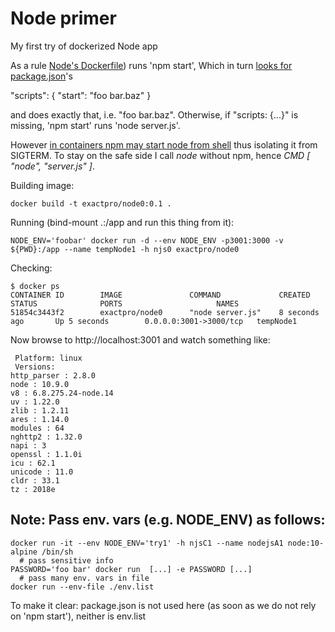 Node primer
===========

My first try of dockerized Node app

As a rule [Node's Dockerfile](https://nodejs.org/en/docs/guides/nodejs-docker-webapp/)) runs 'npm start',
Which in turn [looks for package.json](https://docs.npmjs.com/cli/start)'s

"scripts": { "start": "foo bar.baz" }

and does exactly that, i.e. "foo bar.baz".
Otherwise, if "scripts: {...}" is missing,
'npm start' runs 'node server.js'.

However [in containers npm may start node from shell](https://medium.com/@becintec/building-graceful-node-applications-in-docker-4d2cd4d5d392)
thus isolating it from SIGTERM.
To stay on the safe side I call *node* without npm, hence *CMD [ "node", "server.js" ]*.

Building image:
```
docker build -t exactpro/node0:0.1 .
```

Running (bind-mount .:/app and run this thing from it):
```
NODE_ENV='foobar' docker run -d --env NODE_ENV -p3001:3000 -v ${PWD}:/app --name tempNode1 -h njs0 exactpro/node0
```

Checking:
```
$ docker ps
CONTAINER ID        IMAGE               COMMAND             CREATED             STATUS              PORTS                     NAMES
51854c3443f2        exactpro/node0      "node server.js"    8 seconds ago       Up 5 seconds        0.0.0.0:3001->3000/tcp   tempNode1
```

Now browse to http://localhost:3001 and watch something like:
```
 Platform: linux
 Versions:
http_parser : 2.8.0
node : 10.9.0
v8 : 6.8.275.24-node.14
uv : 1.22.0
zlib : 1.2.11
ares : 1.14.0
modules : 64
nghttp2 : 1.32.0
napi : 3
openssl : 1.1.0i
icu : 62.1
unicode : 11.0
cldr : 33.1
tz : 2018e
```

Note: Pass env. vars (e.g. NODE_ENV) as follows:
-----------------------------------------------
```
docker run -it --env NODE_ENV='try1' -h njsC1 --name nodejsA1 node:10-alpine /bin/sh
  # pass sensitive info
PASSWORD='foo bar' docker run  [...] -e PASSWORD [...]
  # pass many env. vars in file
docker run --env-file ./env.list
```

To make it clear: package.json is not used here (as soon as we do not rely on 'npm start'), neither is env.list
